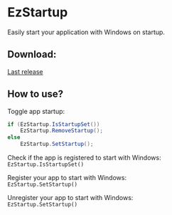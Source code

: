 # EzStartup

Easily start your application with Windows on startup.

## Download:

[Last release](https://github.com/Tom60chat/EzStartup/releases)

## How to use?

Toggle app startup:
```csharp
if (EzStartup.IsStartupSet())
    EzStartup.RemoveStartup();
else
    EzStartup.SetStartup();
```
  
  
Check if the app is registered to start with Windows:  
`
EzStartup.IsStartupSet()
`  
  
Register your app to start with Windows:  
`
EzStartup.SetStartup()
`  
  
Unregister your app to start with Windows:  
`
EzStartup.SetStartup()
`  
